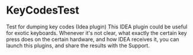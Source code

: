 # KeyCodesTest
Test for dumping key codes (Idea plugin)
This IDEA plugin could be useful for exotic keyboards. Whenever it's not clear, what exactly the certain key press does on the certain hardware, and how IDEA receives it, you can launch this plugins, and share the results with the Support.
